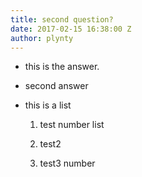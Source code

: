 ```yaml
---
title: second question?
date: 2017-02-15 16:38:00 Z
author: plynty
---
```


* this is the answer.

* second answer

* this is a list

  1. test number list

  2. test2

  3. test3 number
